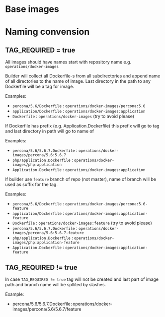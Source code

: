 Base images
============

# Naming convension 

## TAG_REQUIRED = true

All images should have names start with repository name e.g. `operations/docker-images`


Builder will collect all Dockerfile-s from all subdirectories and append name of all directories to the name of image.
Last directory in the path to any Dockerfile will be a tag for image.

Examples:
* `percona/5.6/Dockerfile` : `operations/docker-images/percona:5.6`
* `application/Dockerfile` : `operations/docker-images:application`
* `Dockerfile` : `operations/docker-images` (try to avoid please)

 If Dockerfile has prefix (e.g. Application.Dockerfile) this prefix will go to tag and last directory in path will go to name of

Examples:
* `percona/5.6/5.6.7.Dockerfile` : `operations/docker-images/percona/5.6:5.6.7`
* `php/application.Dockerfile` : `operations/docker-images/php:application`
* `Application.Dockerfile` : `operations/docker-images:application`

If builder use `feature` branch of repo (not master), name of branch will be used as suffix for the tag.

Examples:
* `percona/5.6/Dockerfile` : `operations/docker-images/percona:5.6-feature`
* `application/Dockerfile` : `operations/docker-images:application-feature`
* `Dockerfile` : `operations/docker-images:feature` (try to avoid please)
* `percona/5.6/5.6.7.Dockerfile` : `operations/docker-images/percona/5.6:5.6.7-feature`
* `php/application.Dockerfile` : `operations/docker-images/php:application-feature`
* `Application.Dockerfile` : `operations/docker-images:application-feature`

## TAG_REQUIRED != true

In case `TAG_REQUIRED != true` tag will not be created and last part of image path and branch name will be spllited by slashes.

Example:
* percona/5.6/5.6.7.Dockerfile` : `operations/docker-images/percona/5.6/5.6.7/feature

